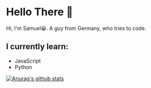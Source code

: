# Hello There 👋

Hi, I'm Samuel😀.
 A guy from Germany, who tries to code.
 
 ## I currently learn:
 - JavaScript
 - Python

[![Anurag's github stats](https://github-readme-stats.vercel.app/api?username=deepspacebird)](https://github.com/deepspacebird)
